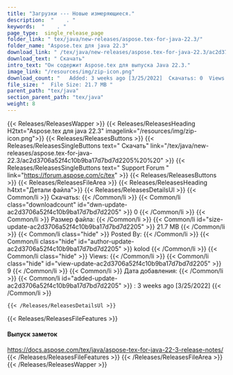```yaml
---
title: "Загрузки --- Новые измеряющиеся." 
description:  "    . " 
keywords:  "    . " 
page_type:  single_release_page
folder_link: " tex/java/new-releases/aspose.tex-for-java-22.3/"
folder_name: "Aspose.tex для java 22.3"
download_link: " /tex/java/new-releases/aspose.tex-for-java-22.3/ac2d3706a52f4c10b9ba17d7bd7d2205"
download_text: " Скачать"
intro_text: "Он содержит Aspose.tex для выпуска Java 22.3."
image_link: "/resources/img/zip-icon.png"
download_count: "   Added: 3 weeks ago [3/25/2022]  Скачатьs: 0  Views: 8"
file_size: "  File Size: 21.7 MB "
parent_path: "tex/java"
section_parent_path: "tex/java"
weight: 8
---
```


{{< Releases/ReleasesWapper >}}
  {{< Releases/ReleasesHeading H2txt="Aspose.tex для java 22.3" imagelink="/resources/img/zip-icon.png">}}
  {{< Releases/ReleasesButtons >}}
    {{< Releases/ReleasesSingleButtons text=" Скачать" link="/tex/java/new-releases/aspose.tex-for-java-22.3/ac2d3706a52f4c10b9ba17d7bd7d2205%20%20" >}}
    {{< Releases/ReleasesSingleButtons text=" Support Forum " link="https://forum.aspose.com/c/tex" >}}
  {{< Releases/ReleasesButtons >}}
  {{< Releases/ReleasesFileArea >}}
    {{< Releases/ReleasesHeading h4txt="Детали файла">}}
    {{< Releases/ReleasesDetailsUl >}}
            {{< Common/li  >}} Скачатьs: {{< /Common/li >}} 
      {{< Common/li class="downloadcount" id="dwn-update-ac2d3706a52f4c10b9ba17d7bd7d2205" >}} 0 {{< /Common/li >}} 
      {{< Common/li  >}} Размер файла: {{< /Common/li >}} 
      {{< Common/li id="size-update-ac2d3706a52f4c10b9ba17d7bd7d2205" >}} 21.7 MB {{< /Common/li >}} 
      {{< Common/li  class="hide" >}} Posted By: {{< /Common/li >}} 
      {{< Common/li class="hide" id="author-update-ac2d3706a52f4c10b9ba17d7bd7d2205" >}} kolod {{< /Common/li >}} 
      {{< Common/li class="hide"  >}} Views: {{< /Common/li >}} 
      {{< Common/li class="hide" id="view-update-ac2d3706a52f4c10b9ba17d7bd7d2205" >}} 9 {{< /Common/li >}} 
      {{< Common/li  >}} Дата добавления: {{< /Common/li >}} 
      {{< Common/li id="added-update-ac2d3706a52f4c10b9ba17d7bd7d2205" >}} : 3 weeks ago [3/25/2022] {{< /Common/li >}} 

    {{< /Releases/ReleasesDetailsUl >}}

  {{< Releases/ReleasesFileFeatures >}}
      <h4>Выпуск заметок</h4><div><a href="https://docs.aspose.com/tex/java/aspose-tex-for-java-22-3-release-notes/">https://docs.aspose.com/tex/java/aspose-tex-for-java-22-3-release-notes/</a></div>
  {{< /Releases/ReleasesFileFeatures >}}
 {{< /Releases/ReleasesFileArea >}}
{{< /Releases/ReleasesWapper >}}



